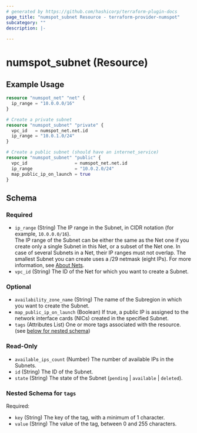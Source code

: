 ```yaml
---
# generated by https://github.com/hashicorp/terraform-plugin-docs
page_title: "numspot_subnet Resource - terraform-provider-numspot"
subcategory: ""
description: |-
  
---
```


# numspot_subnet (Resource)



## Example Usage

```terraform
resource "numspot_net" "net" {
  ip_range = "10.0.0.0/16"
}

# Create a private subnet
resource "numspot_subnet" "private" {
  vpc_id   = numspot_net.net.id
  ip_range = "10.0.1.0/24"
}

# Create a public subnet (should have an internet_service)
resource "numspot_subnet" "public" {
  vpc_id                  = numspot_net.net.id
  ip_range                = "10.0.2.0/24"
  map_public_ip_on_launch = true
}
```

<!-- schema generated by tfplugindocs -->
## Schema

### Required

- `ip_range` (String) The IP range in the Subnet, in CIDR notation (for example, `10.0.0.0/16`).<br />
The IP range of the Subnet can be either the same as the Net one if you create only a single Subnet in this Net, or a subset of the Net one. In case of several Subnets in a Net, their IP ranges must not overlap. The smallest Subnet you can create uses a /29 netmask (eight IPs). For more information, see [About Nets](https://docs.outscale.com/en/userguide/About-Nets.html).
- `vpc_id` (String) The ID of the Net for which you want to create a Subnet.

### Optional

- `availability_zone_name` (String) The name of the Subregion in which you want to create the Subnet.
- `map_public_ip_on_launch` (Boolean) If true, a public IP is assigned to the network interface cards (NICs) created in the specified Subnet.
- `tags` (Attributes List) One or more tags associated with the resource. (see [below for nested schema](#nestedatt--tags))

### Read-Only

- `available_ips_count` (Number) The number of available IPs in the Subnets.
- `id` (String) The ID of the Subnet.
- `state` (String) The state of the Subnet (`pending` \| `available` \| `deleted`).

<a id="nestedatt--tags"></a>
### Nested Schema for `tags`

Required:

- `key` (String) The key of the tag, with a minimum of 1 character.
- `value` (String) The value of the tag, between 0 and 255 characters.

